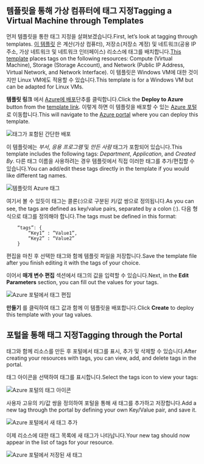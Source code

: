 


## <a name="tagging-a-virtual-machine-through-templates"></a><span data-ttu-id="d3906-101">템플릿을 통해 가상 컴퓨터에 태그 지정</span><span class="sxs-lookup"><span data-stu-id="d3906-101">Tagging a Virtual Machine through Templates</span></span>
<span data-ttu-id="d3906-102">먼저 템플릿을 통한 태그 지정을 살펴보겠습니다.</span><span class="sxs-lookup"><span data-stu-id="d3906-102">First, let’s look at tagging through templates.</span></span> <span data-ttu-id="d3906-103">[이 템플릿](https://github.com/Azure/azure-quickstart-templates/tree/master/101-vm-tags) 은 계산(가상 컴퓨터), 저장소(저장소 계정) 및 네트워크(공용 IP 주소, 가상 네트워크 및 네트워크 인터페이스) 리소스에 태그를 배치합니다.</span><span class="sxs-lookup"><span data-stu-id="d3906-103">[This template](https://github.com/Azure/azure-quickstart-templates/tree/master/101-vm-tags) places tags on the following resources: Compute (Virtual Machine), Storage (Storage Account), and Network (Public IP Address, Virtual Network, and Network Interface).</span></span> <span data-ttu-id="d3906-104">이 템플릿은 Windows VM에 대한 것이지만 Linux VM에도 적용할 수 있습니다.</span><span class="sxs-lookup"><span data-stu-id="d3906-104">This template is for a Windows VM but can be adapted for Linux VMs.</span></span>

<span data-ttu-id="d3906-105">**템플릿 링크** 에서 [Azure에 배포](https://github.com/Azure/azure-quickstart-templates/tree/master/101-vm-tags)단추를 클릭합니다.</span><span class="sxs-lookup"><span data-stu-id="d3906-105">Click the **Deploy to Azure** button from the [template link](https://github.com/Azure/azure-quickstart-templates/tree/master/101-vm-tags).</span></span> <span data-ttu-id="d3906-106">이렇게 하면 이 템플릿을 배포할 수 있는 [Azure 포털](https://portal.azure.com/) 로 이동합니다.</span><span class="sxs-lookup"><span data-stu-id="d3906-106">This will navigate to the [Azure portal](https://portal.azure.com/) where you can deploy this template.</span></span>

![태그가 포함된 간단한 배포](./media/virtual-machines-common-tag/deploy-to-azure-tags.png)

<span data-ttu-id="d3906-108">이 템플릿에는 *부서*, *응용 프로그램* 및 *만든 사람* 태그가 포함되어 있습니다.</span><span class="sxs-lookup"><span data-stu-id="d3906-108">This template includes the following tags: *Department*, *Application*, and *Created By*.</span></span> <span data-ttu-id="d3906-109">다른 태그 이름을 사용하려는 경우 템플릿에서 직접 이러한 태그를 추가/편집할 수 있습니다.</span><span class="sxs-lookup"><span data-stu-id="d3906-109">You can add/edit these tags directly in the template if you would like different tag names.</span></span>

![템플릿의 Azure 태그](./media/virtual-machines-common-tag/azure-tags-in-a-template.png)

<span data-ttu-id="d3906-111">여기서 볼 수 있듯이 태그는 콜론(:)으로 구분된 키/값 쌍으로 정의됩니다.</span><span class="sxs-lookup"><span data-stu-id="d3906-111">As you can see, the tags are defined as key/value pairs, separated by a colon (:).</span></span> <span data-ttu-id="d3906-112">다음 형식으로 태그를 정의해야 합니다.</span><span class="sxs-lookup"><span data-stu-id="d3906-112">The tags must be defined in this format:</span></span>

        “tags”: {
            “Key1” : ”Value1”,
            “Key2” : “Value2”
        }

<span data-ttu-id="d3906-113">편집을 마친 후 선택한 태그와 함께 템플릿 파일을 저장합니다.</span><span class="sxs-lookup"><span data-stu-id="d3906-113">Save the template file after you finish editing it with the tags of your choice.</span></span>

<span data-ttu-id="d3906-114">이어서 **매개 변수 편집** 섹션에서 태그의 값을 입력할 수 있습니다.</span><span class="sxs-lookup"><span data-stu-id="d3906-114">Next, in the **Edit Parameters** section, you can fill out the values for your tags.</span></span>

![Azure 포털에서 태그 편집](./media/virtual-machines-common-tag/edit-tags-in-azure-portal.png)

<span data-ttu-id="d3906-116">**만들기** 를 클릭하여 태그 값과 함께 이 템플릿을 배포합니다.</span><span class="sxs-lookup"><span data-stu-id="d3906-116">Click **Create** to deploy this template with your tag values.</span></span>

## <a name="tagging-through-the-portal"></a><span data-ttu-id="d3906-117">포털을 통해 태그 지정</span><span class="sxs-lookup"><span data-stu-id="d3906-117">Tagging through the Portal</span></span>
<span data-ttu-id="d3906-118">태그와 함께 리소스를 만든 후 포털에서 태그를 표시, 추가 및 삭제할 수 있습니다.</span><span class="sxs-lookup"><span data-stu-id="d3906-118">After creating your resources with tags, you can view, add, and delete tags in the portal.</span></span>

<span data-ttu-id="d3906-119">태그 아이콘을 선택하여 태그를 표시합니다.</span><span class="sxs-lookup"><span data-stu-id="d3906-119">Select the tags icon to view your tags:</span></span>

![Azure 포털의 태그 아이콘](./media/virtual-machines-common-tag/azure-portal-tags-icon.png)

<span data-ttu-id="d3906-121">사용자 고유의 키/값 쌍을 정의하여 포털을 통해 새 태그를 추가하고 저장합니다.</span><span class="sxs-lookup"><span data-stu-id="d3906-121">Add a new tag through the portal by defining your own Key/Value pair, and save it.</span></span>

![Azure 포털에서 새 태그 추가](./media/virtual-machines-common-tag/azure-portal-add-new-tag.png)

<span data-ttu-id="d3906-123">이제 리소스에 대한 태그 목록에 새 태그가 나타납니다.</span><span class="sxs-lookup"><span data-stu-id="d3906-123">Your new tag should now appear in the list of tags for your resource.</span></span>

![Azure 포털에서 저장된 새 태그](./media/virtual-machines-common-tag/azure-portal-saved-new-tag.png)

